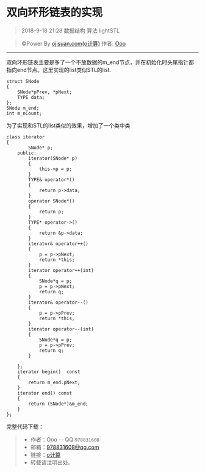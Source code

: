 # 双向环形链表的实现
> 2018-9-18 21:28
> 数据结构 算法 lightSTL

> &copy;Power By [ojisuan.com(o计算)](http://www.ojisuan.com"http://www.ojisuan.com") 作者: [Ooo]("qq:978831608")

------
双向环形链表主要是多了一个不放数据的m_end节点，并在初始化时头尾指针都指向end节点。这里实现的list类似STL的list.

```
struct SNode
{
	SNode*pPrev, *pNext;
	TYPE data;
};
SNode m_end;
int m_nCount;
```

为了实现和STL的list类似的效果，增加了一个类中类

```
class iterator
{
		SNode* p;
	public:
		iterator(SNode* p)
		{
			this->p = p;
		}
		TYPE& operator*()
		{
			return p->data;
		}
		operator SNode*()
		{
			return p;
		}
		TYPE* operator->()
		{
			return &p->data;
		}
		iterator& operator++()
		{
			p = p->pNext;
			return *this;
		}
		iterator operator++(int)
		{
			SNode*q = p;
			p = p->pNext;
			return q;
		}
		iterator& operator--()
		{
			p = p->pPrev;
			return *this;
		}
		iterator operator--(int)
		{
			SNode*q = p;
			p = p->pPrev;
			return q;
		}

	};
	iterator begin()  const
	{
		return m_end.pNext;
	}
	iterator end() const
	{
		return (SNode*)&m_end;
	}
};
```

完整代码下载：


> * 作者：Ooo  -- QQ:`978831608`
> * 邮箱：<978831608@qq.com>
> * 链接：[o计算](http://www.ojisuan.com"http://www.ojisuan.com")
> * 转载请注明出处。

